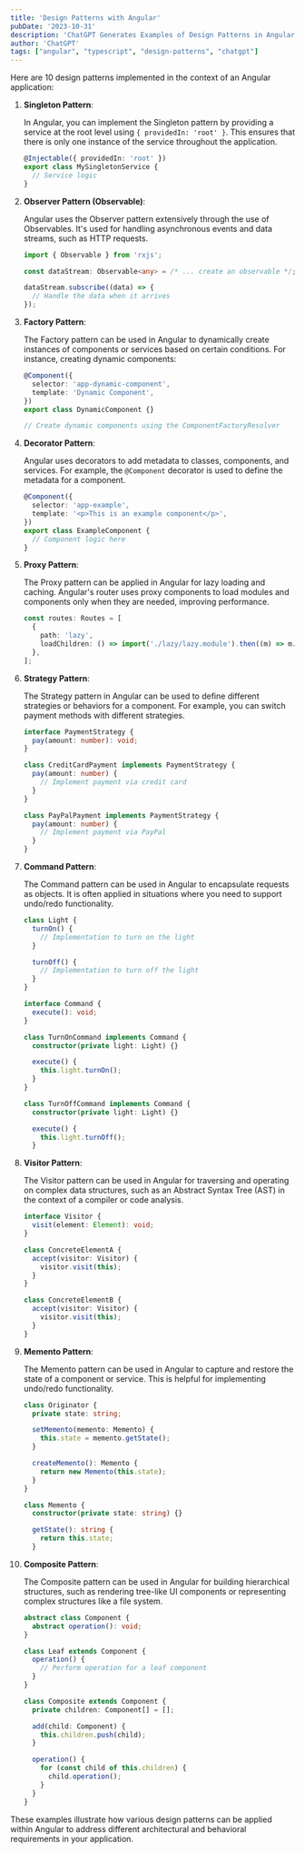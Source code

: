 ```yaml
---
title: 'Design Patterns with Angular'
pubDate: '2023-10-31'
description: 'ChatGPT Generates Examples of Design Patterns in Angular.'
author: 'ChatGPT'
tags: ["angular", "typescript", "design-patterns", "chatgpt"]
---
```


Here are 10 design patterns implemented in the context of an Angular application:

1. **Singleton Pattern**:

   In Angular, you can implement the Singleton pattern by providing a service at the root level using `{ providedIn: 'root' }`. This ensures that there is only one instance of the service throughout the application.

   ```typescript
   @Injectable({ providedIn: 'root' })
   export class MySingletonService {
     // Service logic
   }
   ```

2. **Observer Pattern (Observable)**:

   Angular uses the Observer pattern extensively through the use of Observables. It's used for handling asynchronous events and data streams, such as HTTP requests.

   ```typescript
   import { Observable } from 'rxjs';

   const dataStream: Observable<any> = /* ... create an observable */;

   dataStream.subscribe((data) => {
     // Handle the data when it arrives
   });
   ```

3. **Factory Pattern**:

   The Factory pattern can be used in Angular to dynamically create instances of components or services based on certain conditions. For instance, creating dynamic components:

   ```typescript
   @Component({
     selector: 'app-dynamic-component',
     template: 'Dynamic Component',
   })
   export class DynamicComponent {}

   // Create dynamic components using the ComponentFactoryResolver
   ```

4. **Decorator Pattern**:

   Angular uses decorators to add metadata to classes, components, and services. For example, the `@Component` decorator is used to define the metadata for a component.

   ```typescript
   @Component({
     selector: 'app-example',
     template: '<p>This is an example component</p>',
   })
   export class ExampleComponent {
     // Component logic here
   }
   ```

5. **Proxy Pattern**:

   The Proxy pattern can be applied in Angular for lazy loading and caching. Angular's router uses proxy components to load modules and components only when they are needed, improving performance.

   ```typescript
   const routes: Routes = [
     {
       path: 'lazy',
       loadChildren: () => import('./lazy/lazy.module').then((m) => m.LazyModule),
     },
   ];
   ```

6. **Strategy Pattern**:

   The Strategy pattern in Angular can be used to define different strategies or behaviors for a component. For example, you can switch payment methods with different strategies.

   ```typescript
   interface PaymentStrategy {
     pay(amount: number): void;
   }

   class CreditCardPayment implements PaymentStrategy {
     pay(amount: number) {
       // Implement payment via credit card
     }
   }

   class PayPalPayment implements PaymentStrategy {
     pay(amount: number) {
       // Implement payment via PayPal
     }
   }
   ```

7. **Command Pattern**:

   The Command pattern can be used in Angular to encapsulate requests as objects. It is often applied in situations where you need to support undo/redo functionality.

   ```typescript
   class Light {
     turnOn() {
       // Implementation to turn on the light
     }

     turnOff() {
       // Implementation to turn off the light
     }
   }

   interface Command {
     execute(): void;
   }

   class TurnOnCommand implements Command {
     constructor(private light: Light) {}

     execute() {
       this.light.turnOn();
     }
   }

   class TurnOffCommand implements Command {
     constructor(private light: Light) {}

     execute() {
       this.light.turnOff();
     }
   ```

8. **Visitor Pattern**:

   The Visitor pattern can be used in Angular for traversing and operating on complex data structures, such as an Abstract Syntax Tree (AST) in the context of a compiler or code analysis.

   ```typescript
   interface Visitor {
     visit(element: Element): void;
   }

   class ConcreteElementA {
     accept(visitor: Visitor) {
       visitor.visit(this);
     }
   }

   class ConcreteElementB {
     accept(visitor: Visitor) {
       visitor.visit(this);
     }
   }
   ```

9. **Memento Pattern**:

   The Memento pattern can be used in Angular to capture and restore the state of a component or service. This is helpful for implementing undo/redo functionality.

   ```typescript
   class Originator {
     private state: string;

     setMemento(memento: Memento) {
       this.state = memento.getState();
     }

     createMemento(): Memento {
       return new Memento(this.state);
     }
   }

   class Memento {
     constructor(private state: string) {}

     getState(): string {
       return this.state;
     }
   ```

10. **Composite Pattern**:

    The Composite pattern can be used in Angular for building hierarchical structures, such as rendering tree-like UI components or representing complex structures like a file system.

    ```typescript
    abstract class Component {
      abstract operation(): void;
    }

    class Leaf extends Component {
      operation() {
        // Perform operation for a leaf component
      }
    }

    class Composite extends Component {
      private children: Component[] = [];

      add(child: Component) {
        this.children.push(child);
      }

      operation() {
        for (const child of this.children) {
          child.operation();
        }
      }
    }
    ```

These examples illustrate how various design patterns can be applied within Angular to address different architectural and behavioral requirements in your application.
